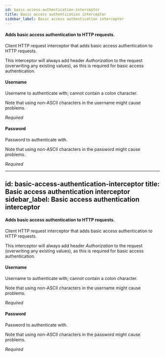 ```yaml
---
id: basic-access-authentication-interceptor
title: Basic access authentication interceptor
sidebar_label: Basic access authentication interceptor
---
```

#### Adds basic access authentication to HTTP requests.
Client HTTP request interceptor that adds basic access authentication to HTTP requests.

This interceptor will always add header <i>Authorization</i> to the request (overwriting any existing values), as this is required for basic access authentication.

#### Username
Username to authenticate with; cannot contain a colon character.

Note that using non-ASCII characters in the username might cause problems.

<i>Required</i>

#### Password
Password to authenticate with.

Note that using non-ASCII characters in the password might cause problems.

<i>Required</i>

---
id: basic-access-authentication-interceptor
title: Basic access authentication interceptor
sidebar_label: Basic access authentication interceptor
---
#### Adds basic access authentication to HTTP requests.
Client HTTP request interceptor that adds basic access authentication to HTTP requests.

This interceptor will always add header <i>Authorization</i> to the request (overwriting any existing values), as this is required for basic access authentication.

#### Username
Username to authenticate with; cannot contain a colon character.

Note that using non-ASCII characters in the username might cause problems.

<i>Required</i>

#### Password
Password to authenticate with.

Note that using non-ASCII characters in the password might cause problems.

<i>Required</i>


